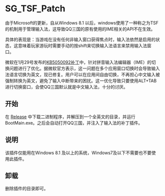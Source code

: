 # SG_TSF_Patch

由于Microsoft的更新，自从Windows 8.1 以后，windows使用了一种称之为TSF的机制用于管理输入法，这导致QQ三国的原有使用的IME相关的API不在生效。

具体的表现是：当游戏在没有任何非输入窗口获得焦点时，输入法依然是启用的状态，这意味着玩家游玩时需要手动的按shift来切换输入法语言来禁用输入法窗口。


微软在1月29号发布的[KB5050092补丁](https://support.microsoft.com/zh-cn/topic/2025-%E5%B9%B4-1-%E6%9C%88-29-%E6%97%A5-kb5050092-%E6%93%8D%E4%BD%9C%E7%B3%BB%E7%BB%9F%E5%86%85%E9%83%A8%E7%89%88%E6%9C%AC-22621-4830-%E5%92%8C-22631-4830-%E9%A2%84%E8%A7%88-fc9d13d6-09c6-412e-aab5-939e2c13a768)中，针对拼音输入法编辑器（IME）的切换问题进行了优化。据微软官方表示，这一问题在多个应用窗口切换时会导致输入法语言切换为英文，现已修复。用户可以在应用间自由切换，不再担心中文输入被强制转换为英文，避免了输入中断带来的困扰。这一优化导致只要使用ALT+TAB进行切换窗口，会使QQ三国默认就是中文输入法，十分的讨厌。


## 开始

在 [Release](https://github.com/wu-yafeng/SG_TSF_Patch/releases) 中下载二进制程序，并解压到一个全英文的目录，并运行 BootMain.exe。之后会自动打开QQ三国，并注入了输入法的补丁插件。

## 说明

该插件仅能用在Windows 8.1 及以上的系统，Windows7及以下不需要也不要使用此插件。

## 卸载

删除插件的目录即可。

